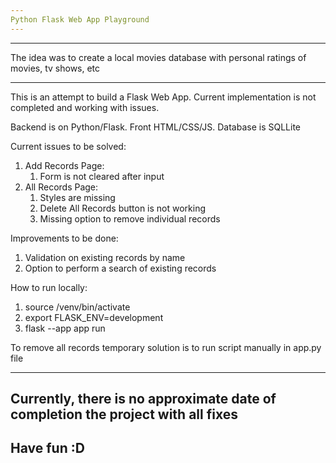 ```yaml
--- 
Python Flask Web App Playground
---
```


___

The idea was to create a local movies database with personal ratings of movies, tv shows, etc
____

This is an attempt to build a Flask Web App.
Current implementation is not completed and working with issues.

Backend is on Python/Flask. 
Front HTML/CSS/JS.
Database is SQLLite

Current issues to be solved:

1. Add Records Page:
   1. Form is not cleared after input
2. All Records Page:
   1. Styles are missing
   2. Delete All Records button is not working
   3. Missing option to remove individual records

Improvements to be done:

1. Validation on existing records by name
2. Option to perform a search of existing records


How to run locally:

1. source /venv/bin/activate
2. export FLASK_ENV=development
3. flask --app app run

To remove all records temporary solution is to run script manually in app.py file


---
Currently, there is no approximate date of completion the project with all fixes  
---
Have fun :D
---


